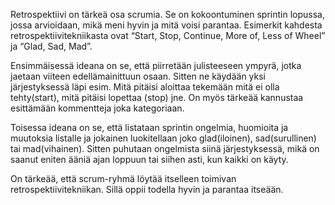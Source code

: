 Retrospektiivi on tärkeä osa scrumia. Se on kokoontuminen sprintin lopussa, jossa arvioidaan, mikä meni hyvin ja mitä voisi parantaa. Esimerkit kahdesta retrospektiivitekniikasta ovat “Start, Stop, Continue, More of, Less of Wheel” ja “Glad, Sad, Mad”.

Ensimmäisessä ideana on se, että piirretään julisteeseen ympyrä, jotka jaetaan viiteen edellämainittuun osaan. Sitten ne käydään yksi järjestyksessä läpi esim. Mitä pitäisi aloittaa tekemään mitä ei olla tehty(start), mitä pitäisi lopettaa (stop) jne. On myös tärkeää kannustaa esittämään kommentteja joka kategoriaan.

Toisessa ideana on se, että listataan sprintin ongelmia, huomioita ja muutoksia listalle ja jokainen luokitellaan joko glad(iloinen), sad(surullinen) tai mad(vihainen). Sitten puhutaan ongelmista siinä järjestyksessä, mikä on saanut eniten ääniä ajan loppuun tai siihen asti, kun kaikki on käyty.

On tärkeää, että scrum-ryhmä löytää itselleen toimivan retrospektiivitekniikan. Sillä oppii todella hyvin ja parantaa itseään.